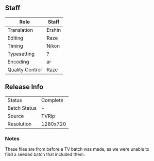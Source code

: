 
## Staff

| Role            | Staff  |
|-----------------|--------|
| Translation     | Ershin |
| Editing         | Raze   |
| Timing          | Nikon  |
| Typesetting     | ?      |
| Encoding        | ar     |
| Quality Control | Raze   |

## Release Info

|              |             |
|--------------|-------------|
| Status       | Complete    |
| Batch Status | -           |
| Source       | TVRip       |
| Resolution   | 1280x720    |

### Notes

These files are from before a TV batch was made, as we were unable to find a seeded batch that included them.